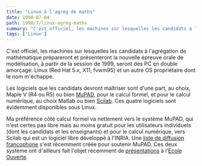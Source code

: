 ```yaml
---
title: "Linux à l'agreg de maths"
date: 1998-07-04
path: 1998/7/linux-agreg-maths
summary: "C'est officiel, les machines sur lesquelles les candidats à l'agrégation de mathématique prépareront et présenteront la nouvelle épreuve orale de modélisation, à partir de la session de 1999, seront des PC en double amorçage: Linux (Red Hat 5.x, X11, fvwm95) et un autre OS propriétaire dont le nom m'échappe."
tags: ['Linux']
---
```


<P>
C'est officiel, les machines sur lesquelles les candidats à l'agrégation
de mathématique prépareront et présenteront la nouvelle épreuve orale de
modélisation, à partir de la session de 1999, seront des PC en double amorçage:
Linux (Red Hat 5.x, X11, fvwm95) et un autre OS propriétaire dont le nom
m'échappe.
</P>

<P>
Les logiciels que les candidats devront maîtriser sont
d'une part, au choix, Maple V (R4 ou R5) ou bien <A HREF="http://www.mupad.de/">MuPAD</A>, pour le calcul
formel, et pour le calcul numérique, au choix Matlab ou bien <A HREF="http://www-rocq.inria.fr/scilab/">Scilab</A>. Ces quatre logiciels
sont évidemment disponibles sous Linux.
</P>

<P>
Ma préférence côté calcul formel va nettement vers le système MuPAD,
qui n'est certes pas libre mais au moins gratuit pour les utilisateurs
individuels (dont les candidats et les enseignants) et pour le calcul
numérique, vers Scilab qui est un logiciel libre développé à l'INRIA.
Une <A HREF="http://www.aful.org/mailman/listinfo/mupad">liste de
diffusion francophone</A> s'est récemment créée pour soutenir MuPAD.
Ces deux système ont d'ailleurs fait l'objet récemment de
<A HREF="http://www.ecole.eu.org/doc/supports.html">présentations</A>
à l'<A HREF="http://www.ecole.eu.org/">Ecole Ouverte</A>.
</P>


